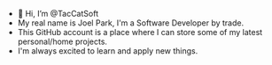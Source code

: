 - 👋 Hi, I’m @TacCatSoft
- My real name is Joel Park, I'm a Software Developer by trade.
- This GitHub account is a place where I can store some of my latest personal/home projects.
- I'm always excited to learn and apply new things. 
  

